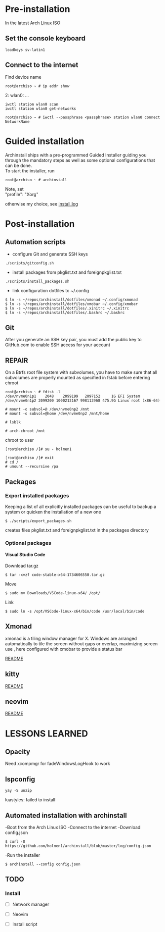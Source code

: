 # Pre-installation
In the latest Arch Linux ISO

## Set the console keyboard

```
loadkeys sv-latin1
```
## Connect to the internet
Find device name
```
root@archiso ~ # ip addr show
```
2: wlan0: ...
```
iwctl station wlan0 scan
iwctl station wlan0 get-networks
```

```
root@archiso ~ # iwctl --passphrase <passphrase> station wlan0 connect NetworkName
```
# Guided installation
Archinstall ships with a pre-programmed Guided Installer guiding you through the mandatory steps as well as some optional configurations that can be done.   
To start the installer, run

```
root@archiso ~ # archinstall
```

Note, set  
"profile": "Xorg"

otherwise my choice, see [install.log](https://github.com/holmen1/dot-files/blob/master/log/install.log)  


# Post-installation

## Automation scripts

* configure Git and generate SSH keys
```
./scripts/gitconfig.sh
```
* install packages from pkglist.txt and foreignpkglist.txt
```
./scripts/install_packages.sh
```
* link configuration dotfiles to ~/.config

```
$ ln -s ~/repos/archinstall/dotfiles/xmonad ~/.config/xmonad
$ ln -s ~/repos/archinstall/dotfiles/xmobar ~/.config/xmobar
$ ln -s ~/repos/archinstall/dotfiles/.xinitrc ~/.xinitrc
$ ln -s ~/repos/archinstall/dotfiles/.bashrc ~/.bashrc
```

## Git
After you generate an SSH key pair, you must add the public key to GitHub.com to enable SSH access for your account


## REPAIR
On a Btrfs root file system with subvolumes, you have to make sure that all subvolumes are properly mounted
as specified in fstab before entering chroot

```
root@archiso ~ # fdisk -l
/dev/nvme0n1p1    2048    2099199   2097152     1G EFI System
/dev/nvme0n1p2 2099200 1000213167 998113968 475.9G Linux root (x86-64)
```

```
# mount -o subvol=@ /dev/nvme0np2 /mnt
# mount -o subvol=@home /dev/nvme0np2 /mnt/home
```

```
# lsblk 
```

```
# arch-chroot /mnt
```

chroot to user
```
[root@archiso /]# su - holmen1
```


```
[root@archiso /]# exit
# cd /
# umount --recursive /pa
```


## Packages

### Export installed packages
Keeping a list of all explicitly installed packages can be useful to backup a system or quicken the installation of a new one
```
$ ./scripts/export_packages.sh
```
creates files pkglist.txt and foreignpkglist.txt in the packages directory


### Optional packages

#### Visual Studio Code
Download tar.gz

```
$ tar -xvzf code-stable-x64-1734606550.tar.gz 
```
Move
```
$ sudo mv Downloads/VSCode-linux-x64/ /opt/
```

Link
```
$ sudo ln -s /opt/VSCode-linux-x64/bin/code /usr/local/bin/code
```
## Xmonad
xmonad is a tiling window manager for X. Windows are arranged automatically to tile the screen without gaps or overlap, maximizing screen use
, here configured with xmobar to provide a status bar  

[README](https://github.com/holmen1/archinstall/blob/xmonad/dotfiles/xmonad/README.md)

## kitty
[README](https://github.com/holmen1/archinstall/blob/desktop/dotfiles/kitty/README.md)

## neovim
[README](https://github.com/holmen1/archinstall/blob/desktop/dotfiles/nvim/README.md)



# LESSONS LEARNED

## Opacity
Need xcompmgr for fadeWindowsLogHook to work

## lspconfig
```
yay -S unzip
```
luastyles: failed to install


## Automated installation with archinstall
-Boot from the Arch Linux ISO
-Connect to the internet
-Download config.json
```
$ curl -O https://github.com/holmen1/archinstall/blob/master/log/config.json
```
-Run the installer
```
$ archinstall --config config.json
```




## TODO



### Install
* [ ] Network manager
* [ ] Neovim
* [ ] Install script

